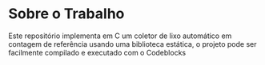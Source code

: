 # Sobre o Trabalho

Este repositório implementa em C um coletor de lixo automático em contagem de referência usando uma biblioteca estática, o projeto pode ser facilmente compilado e executado com o Codeblocks 

